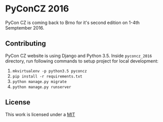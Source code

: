 PyConCZ 2016
============

PyCon CZ is coming back to Brno for it's second edition on 1-4th Semptember 2016.

Contributing
------------

PyCon CZ website is using Django and Python 3.5. Inside `pyconcz_2016` directory, 
run following commands to setup project for local development:

1. `mkvirtualenv -p python3.5 pyconcz`
2. `pip install -r requirements.txt`
3. `python manage.py migrate`
4. `python manage.py runserver`

License
-------

This work is licensed under a [MIT](./LICENSE.md)


